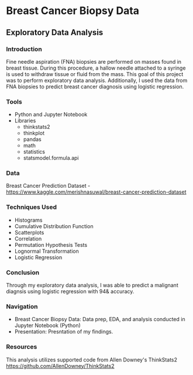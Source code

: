 # Breast Cancer Biopsy Data
## Exploratory Data Analysis

### Introduction
Fine needle aspiration (FNA) biopsies are performed on masses found in breast tissue. During this procedure, a hallow needle attached to a syringe is used to withdraw tissue or fluid from the mass. This goal of this project was to perform exploratory data analysis. Additionally, I used the data from FNA biopsies to predict breast cancer diagnosis using logistic regression.

### Tools
* Python and Jupyter Notebook 
* Libraries
  * thinkstats2
  * thinkplot
  * pandas
  * math
  * statistics
  * statsmodel.formula.api

### Data
Breast Cancer Prediction Dataset - https://www.kaggle.com/merishnasuwal/breast-cancer-prediction-dataset

### Techniques Used
* Histograms
* Cumulative Distribution Function
* Scatterplots
* Correlation
* Permutation Hypothesis Tests
* Lognormal Transformation
* Logistic Regression

### Conclusion
Through my exploratory data analysis, I was able to predict a malignant diagnsis using logistic regression with 94& accuracy. 

### Navigation
* Breast Cancer Biopsy Data: Data prep, EDA, and analysis conducted in Jupyter Notebook (Python) 
* Presentation: Presntation of my findings.

### Resources
This analysis utilizes supported code from Allen Downey's ThinkStats2 https://github.com/AllenDowney/ThinkStats2
